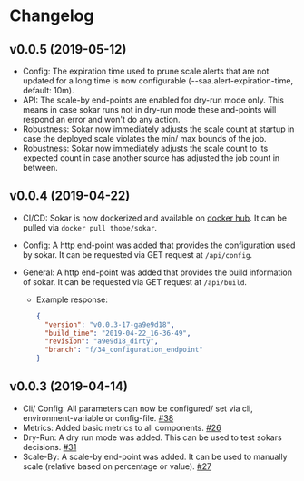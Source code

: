 # Changelog

## v0.0.5 (2019-05-12)

- Config: The expiration time used to prune scale alerts that are not updated for a long time is now configurable (--saa.alert-expiration-time, default: 10m).
- API: The scale-by end-points are enabled for dry-run mode only. This means in case sokar runs not in dry-run mode these and-points will respond an error and won't do any action.
- Robustness: Sokar now immediately adjusts the scale count at startup in case the deployed scale violates the min/ max bounds of the job.
- Robustness: Sokar now immediately adjusts the scale count to its expected count in case another source has adjusted the job count in between.

## v0.0.4 (2019-04-22)

- CI/CD: Sokar is now dockerized and available on [docker hub](https://hub.docker.com/r/thobe/sokar). It can be pulled via `docker pull thobe/sokar`.
- Config: A http end-point was added that provides the configuration used by sokar. It can be requested via GET request at `/api/config`.
- General: A http end-point was added that provides the build information of sokar. It can be requested via GET request at `/api/build`.

  - Example response:

    ```json
    {
      "version": "v0.0.3-17-ga9e9d18",
      "build_time": "2019-04-22_16-36-49",
      "revision": "a9e9d18_dirty",
      "branch": "f/34_configuration_endpoint"
    }
    ```

## v0.0.3 (2019-04-14)

- Cli/ Config: All parameters can now be configured/ set via cli, environment-variable or config-file. [#38](https://github.com/ThomasObenaus/sokar/issues/38)
- Metrics: Added basic metrics to all components. [#26](https://github.com/ThomasObenaus/sokar/issues/26)
- Dry-Run: A dry run mode was added. This can be used to test sokars decisions. [#31](https://github.com/ThomasObenaus/sokar/issues/31)
- Scale-By: A scale-by end-point was added. It can be used to manually scale (relative based on percentage or value). [#27](https://github.com/ThomasObenaus/sokar/issues/27)
